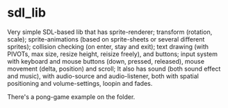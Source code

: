 # sdl_lib

Very simple SDL-based lib that has sprite-renderer; transform (rotation, scale); sprite-animations (based on sprite-sheets or several different sprites); collision checking (on enter, stay and exit); text drawing (with PIVOTs, max size, resize height, reisize freely), and buttons; input system with keyboard and mouse buttons (down, pressed, released), mouse movement (delta, position) and scroll; It also has sound (both sound effect and music), with audio-source and audio-listener, both with spatial positioning and volume-settings, loopin and fades.

There's a pong-game example on the folder.

